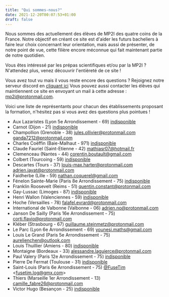 ```yaml
---
title: "Qui sommes-nous?"
date: 2021-12-20T00:07:53+01:00
draft: false
---
```


Nous sommes des actuellement des élèves de MP2I des quatre coins de la France. Notre objectif en créant ce site est d'aider les futurs bacheliers à faire leur choix concernant leur orientation, mais aussi de présenter, de notre point de vue, cette filière encore méconnue qui fait maintenant partie de notre quotidien.

Vous êtes intéressé par les prépas scientifiques et/ou par la MP2I ? N'attendez plus, venez découvrir l'entièreté de ce site !

Vous avez tout vu mais il vous reste encore des questions ? Rejoignez notre serveur discord en [cliquant ici](https://discord.gg/rXURBCKe)
Vous pouvez aussi contacter les élèves qui maintiennent ce site en envoyant un mail à cette adresse : [mp2i@protonmail.com](mailto:email@mp2i@protonmail.com).

Voici une liste de représentants pour chacun des établissements proposant la formation, n'hésitez pas si vous avez des questions plus pointues !

- Aux Lazaristes (Lyon 5e Arrondissement - 69) [indisponible](mailto:)
- Carnot (Dijon - 21) [indisponible](mailto:)
- Champollion (Grenoble - 38) [jules.ollivier@protonmail.com](mailto:jules.ollivier@protonmail.com) [ganda7212@protonmail.com](mailto:ganda7212@protonmail.com)
- Charles Coëffin (Baie-Malhaut - 971) [indisponible](mailto:)
- Claude Fauriel (Saint-Etienne - 42) [mathiasr07@hotmail.fr](mailto:mathiasr07@hotmail.fr)
- Clemenceau (Nantes - 44) [corentin.boutault@gmail.com](mailto:corentin.boutault@gmail.com)
- Colbert (Tourcoing - 59) [indisponible](mailto:)
- Descartes (Tours - 37) [louis-max.harter@protonmail.com](mailto:louis-max.harter@protonmail.com) [adrien.jayat@protonmail.com](mailto:adrien.jayat@protonmail.com)
- Faidherbe (Lille - 59) [nathan.coquerel@gmail.com](mailto:nathan.coquerel@gmail.com)
- Fénelon Sainte-Marie (Paris 8e Arrondissement - 75) [indisponible](mailto:)
- Franklin Roosevelt (Reims - 51) [quentin.constant@protonmail.com](mailto:quentin.constant@protonmail.com)
- Gay-Lussac (Limoges - 87) [indisponible](mailto:)
- Henri Wallon (Valenciennes - 59) [indisponible](mailto:)
- Hoche (Versailles - 78) [falafel.evrard@protonmail.com](mailto:falafel.evrard@protonmail.com)
- International de Valbonne (Valbonne - 06) [adrien.no@protonmail.com](mailto:adrien.no@protonmail.com)
- Janson De Sailly (Paris 16e Arrondissement - 75) [corti.flavio@protonmail.com](mailto:corti.flavio@protonmail.com)
- Kléber (Strasbourg - 67) [guillaume.steinmetz@protonmail.com](mailto:guillaume.steinmetz@protonmail.com)
- Le Parc (Lyon 6e Arrondissement - 69) [younesi.maths@gmail.com](mailto:younesi.maths@gmail.com)
- Louis Le Grand (Paris 5e Arrondissement - 75) [aurelienchen@outlook.com](mailto:aurelienchen@outlook.com)
- Louis Thuillier (Amiens - 80) [indisponible](mailto:)
- Montaigne (Bordeaux - 33) [alessandre.laguierce@protonmail.com](mailto:alessandre.laguierce@protonmail.com)
- Paul Valery (Paris 12e Arrondissement - 75) [indisponible](mailto:)
- Pierre De Fermat (Toulouse - 31) [indisponible](mailto:)
- Saint-Louis (Paris 6e Arrondissement - 75) [@FuseTim](https://github.com/fusetim) <[fusetim.log@gmx.com](mailto:fusetim.log@gmx.com)>
- Thiers (Marseille 1er Arrondissement - 13) [camille_fabre26@protonmail.com](mailto:camille_fabre26@protonmail.com)
- Victor Hugo (Besançon - 25) [indisponible](mailto:)

